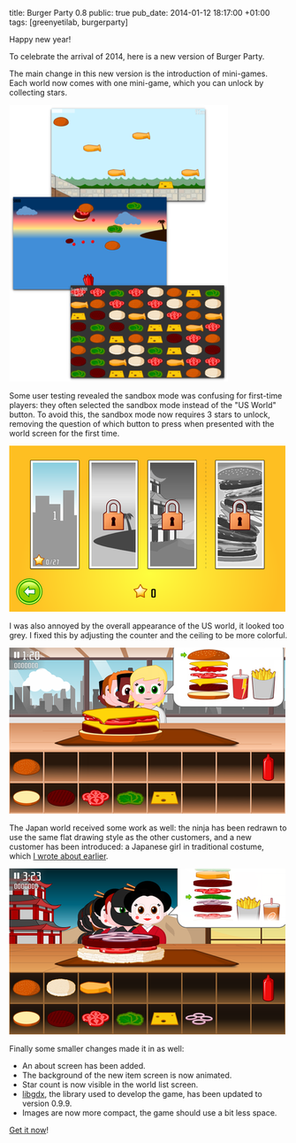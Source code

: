 title: Burger Party 0.8
public: true
pub_date: 2014-01-12 18:17:00 +01:00
tags: [greenyetilab, burgerparty]


Happy new year!

To celebrate the arrival of 2014, here is a new version of Burger Party.

The main change in this new version is the introduction of mini-games. Each world now comes with one mini-game, which you can unlock by collecting stars.

[![Mini games](/projects/burgerparty/0.8/thumb-minigames.png)](/projects/burgerparty/0.8/minigames.png)

Some user testing revealed the sandbox mode was confusing for first-time players: they often selected the sandbox mode instead of the "US World" button. To avoid this, the sandbox mode now requires 3 stars to unlock, removing the question of which button to press when presented with the world screen for the first time.

[![World Screen, first start](thumb-first-start.png)](first-start.png)

I was also annoyed by the overall appearance of the US world, it looked too grey. I fixed this by adjusting the counter and the ceiling to be more colorful.

[![More colorful counter](/projects/burgerparty/0.8/thumb-world-1.png)](/projects/burgerparty/0.8/world-1.png)

The Japan world received some work as well: the ninja has been redrawn to use the same flat drawing style as the other customers, and a new customer has been introduced: a Japanese girl in traditional costume, which [I wrote about earlier](/2013/japanese-girl).

[![Japanese girl](/projects/burgerparty/0.8/thumb-world-3.png)](/projects/burgerparty/0.8/world-3.png)

Finally some smaller changes made it in as well:

- An about screen has been added.
- The background of the new item screen is now animated.
- Star count is now visible in the world list screen.
- [libgdx][], the library used to develop the game, has been updated to version 0.9.9.
- Images are now more compact, the game should use a bit less space.

[Get it now](/projects/burgerparty/)!

[libgdx]: http://libgdx.badlogicgames.com/

